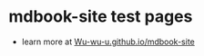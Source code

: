 # mdbook-site test pages
- learn more at [Wu-wu-u.github.io/mdbook-site](Wu-wu-u.github.io/mdbook-site)
